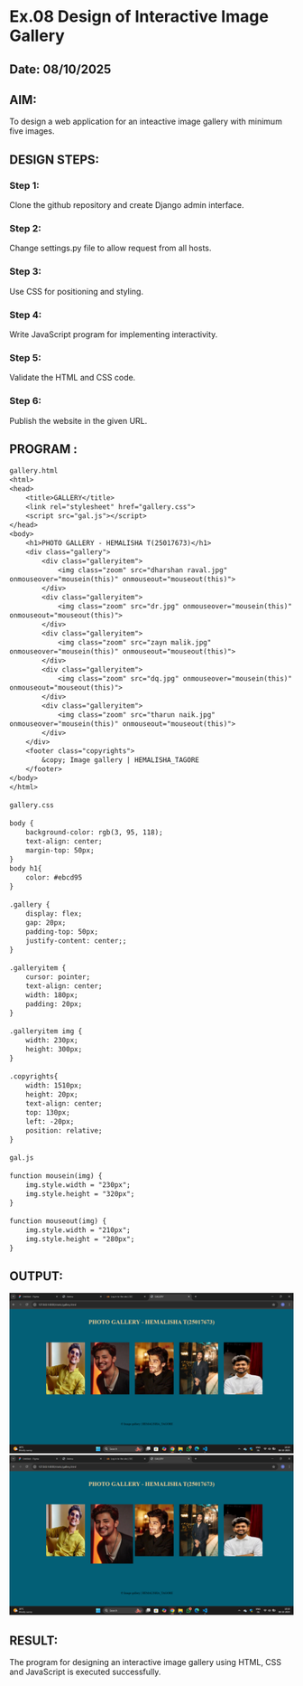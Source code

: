 # Ex.08 Design of Interactive Image Gallery
## Date: 08/10/2025

## AIM:
To design a web application for an inteactive image gallery with minimum five images.

## DESIGN STEPS:

### Step 1:
Clone the github repository and create Django admin interface.

### Step 2:
Change settings.py file to allow request from all hosts.

### Step 3:
Use CSS for positioning and styling.

### Step 4:
Write JavaScript program for implementing interactivity.

### Step 5:
Validate the HTML and CSS code.

### Step 6:
Publish the website in the given URL.

## PROGRAM :
```
gallery.html
<html>
<head>
    <title>GALLERY</title>
    <link rel="stylesheet" href="gallery.css">
    <script src="gal.js"></script>
</head>
<body>
    <h1>PHOTO GALLERY - HEMALISHA T(25017673)</h1>
    <div class="gallery">
        <div class="galleryitem">
            <img class="zoom" src="dharshan raval.jpg" onmouseover="mousein(this)" onmouseout="mouseout(this)">
        </div>
        <div class="galleryitem">
            <img class="zoom" src="dr.jpg" onmouseover="mousein(this)" onmouseout="mouseout(this)">
        </div>
        <div class="galleryitem">
            <img class="zoom" src="zayn malik.jpg" onmouseover="mousein(this)" onmouseout="mouseout(this)">
        </div>
        <div class="galleryitem">
            <img class="zoom" src="dq.jpg" onmouseover="mousein(this)" onmouseout="mouseout(this)">
        </div>
        <div class="galleryitem">
            <img class="zoom" src="tharun naik.jpg" onmouseover="mousein(this)" onmouseout="mouseout(this)">
        </div>
    </div>
    <footer class="copyrights">
        &copy; Image gallery | HEMALISHA_TAGORE 
    </footer>
</body>
</html>

gallery.css

body {
    background-color: rgb(3, 95, 118);
    text-align: center;
    margin-top: 50px;
}
body h1{
    color: #ebcd95
}

.gallery {
    display: flex;
    gap: 20px;
    padding-top: 50px;
    justify-content: center;;
}

.galleryitem {
    cursor: pointer;
    text-align: center;
    width: 180px;
    padding: 20px;
}

.galleryitem img {
    width: 230px;
    height: 300px;
}

.copyrights{
    width: 1510px;
    height: 20px;
    text-align: center;
    top: 130px;
    left: -20px;
    position: relative;
}

gal.js

function mousein(img) {
    img.style.width = "230px";
    img.style.height = "320px";
}

function mouseout(img) {
    img.style.width = "210px";
    img.style.height = "280px";
}
```

## OUTPUT:
![alt text](<Screenshot (51)-1.png>) 
![alt text](<Screenshot (52)-1.png>)

## RESULT:
The program for designing an interactive image gallery using HTML, CSS and JavaScript is executed successfully.